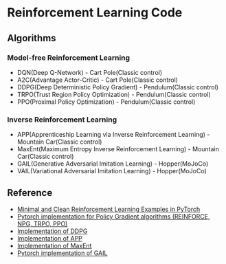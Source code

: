 # Reinforcement Learning Code

## Algorithms

### Model-free Reinforcement Learning

- DQN(Deep Q-Network) - Cart Pole(Classic control)
- A2C(Advantage Actor-Critic) - Cart Pole(Classic control)
- DDPG(Deep Deterministic Policy Gradient) - Pendulum(Classic control)
- TRPO(Trust Region Policy Optimization) - Pendulum(Classic control)
- PPO(Proximal Policy Optimization) - Pendulum(Classic control)

### Inverse Reinforcement Learning

- APP(Apprenticeship Learning via Inverse Reinforcement Learning) - Mountain Car(Classic control)
- MaxEnt(Maximum Entropy Inverse Reinforcement Learning) - Mountain Car(Classic control)
- GAIL(Generative Adversarial Imitation Learning) - Hopper(MoJoCo)
- VAIL(Variational Adversarial Imitation Learning) - Hopper(MoJoCo)

## Reference

- [Minimal and Clean Reinforcement Learning Examples in PyTorch](https://github.com/reinforcement-learning-kr/reinforcement-learning-pytorch)
- [Pytorch implementation for Policy Gradient algorithms (REINFORCE, NPG, TRPO, PPO)](https://github.com/reinforcement-learning-kr/pg_travel)
- [Implementation of DDPG](https://github.com/jcwleo/Reinforcement_Learning/blob/master/pendulum/pendulum_ddpg.py)
- [Implementation of APP](https://github.com/jangirrishabh/toyCarIRL)
- [Implementation of MaxEnt](https://github.com/MatthewJA/Inverse-Reinforcement-Learning)
- [Pytorch implementation of GAIL](https://github.com/Khrylx/PyTorch-RL)
